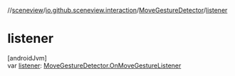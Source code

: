 //[sceneview](../../../index.md)/[io.github.sceneview.interaction](../index.md)/[MoveGestureDetector](index.md)/[listener](listener.md)

# listener

[androidJvm]\
var [listener](listener.md): [MoveGestureDetector.OnMoveGestureListener](-on-move-gesture-listener/index.md)
